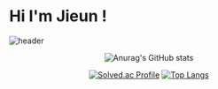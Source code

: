 # Hi I'm Jieun !

<!--
**mjieun0956/mjieun0956** is a ✨ _special_ ✨ repository because its `README.md` (this file) appears on your GitHub profile.

Here are some ideas to get you started:

- 🔭 I’m currently working on ...
- 🌱 I’m currently learning ...
- 👯 I’m looking to collaborate on ...
- 🤔 I’m looking for help with ...
- 💬 Ask me about ...
- 📫 How to reach me: ...
- 😄 Pronouns: ...
- ⚡ Fun fact: ...
-->
![header](https://capsule-render.vercel.app/api?type=wave&color=random&height=300&section=header&text=Hello%20World!&fontSize=90)

<div align="center">
  
![Anurag's GitHub stats](https://github-readme-stats.vercel.app/api?username=mjieun0956&show_icons=true&theme=radical)

[![Solved.ac Profile](http://mazassumnida.wtf/api/generate_badge?boj=mun0956)](https://solved.ac/mun0956)
[![Top Langs](https://github-readme-stats.vercel.app/api/top-langs/?username=mjieun0956&layout=compact)](https://github.com/mjieun0956/github-readme-stats)
  
</div>

